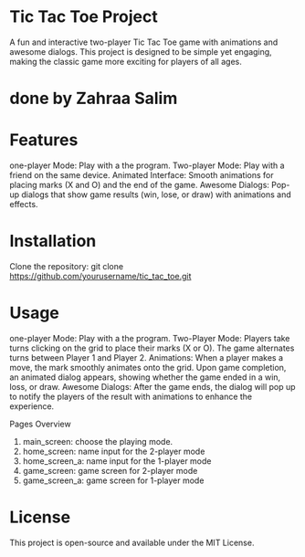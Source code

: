 

# Tic Tac Toe Project
A fun and interactive two-player Tic Tac Toe game with animations and awesome dialogs. This project is designed to be simple yet engaging, making the classic game more exciting for players of all ages.

# done by Zahraa Salim

# Features

one-player Mode: Play with a the program.
Two-player Mode: Play with a friend on the same device.
Animated Interface: Smooth animations for placing marks (X and O) and the end of the game.
Awesome Dialogs: Pop-up dialogs that show game results (win, lose, or draw) with animations and effects.

# Installation
Clone the repository:
git clone https://github.com/yourusername/tic_tac_toe.git

# Usage

  one-player Mode: Play with a the program.
  Two-Player Mode: Players take turns clicking on the grid to place their marks (X or O). The game alternates turns between Player 1 and Player 2.
  Animations: When a player makes a move, the mark smoothly animates onto the grid. Upon game completion, an animated dialog appears, showing whether the game ended in a win, loss, or draw.
  Awesome Dialogs: After the game ends, the dialog will pop up to notify the players of the result with animations to enhance the experience.

Pages Overview
1. main_screen: choose the playing mode.
2. home_screen: name input for the 2-player mode
3. home_screen_a: name input for the 1-player mode
4. game_screen: game screen for 2-player mode
5. game_screen_a: game screen for 1-player mode

# License
This project is open-source and available under the MIT License.

